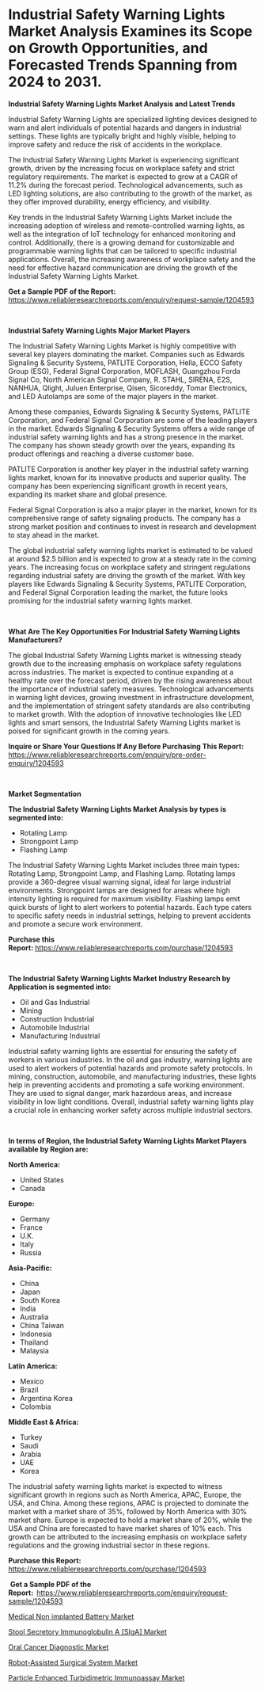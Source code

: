 <p><h1>Industrial Safety Warning Lights Market Analysis Examines its Scope on Growth Opportunities, and Forecasted Trends Spanning from 2024 to 2031.</h1></p><p><strong>Industrial Safety Warning Lights Market Analysis and Latest Trends</strong></p>
<p><p>Industrial Safety Warning Lights are specialized lighting devices designed to warn and alert individuals of potential hazards and dangers in industrial settings. These lights are typically bright and highly visible, helping to improve safety and reduce the risk of accidents in the workplace.</p><p>The Industrial Safety Warning Lights Market is experiencing significant growth, driven by the increasing focus on workplace safety and strict regulatory requirements. The market is expected to grow at a CAGR of 11.2% during the forecast period. Technological advancements, such as LED lighting solutions, are also contributing to the growth of the market, as they offer improved durability, energy efficiency, and visibility.</p><p>Key trends in the Industrial Safety Warning Lights Market include the increasing adoption of wireless and remote-controlled warning lights, as well as the integration of IoT technology for enhanced monitoring and control. Additionally, there is a growing demand for customizable and programmable warning lights that can be tailored to specific industrial applications. Overall, the increasing awareness of workplace safety and the need for effective hazard communication are driving the growth of the Industrial Safety Warning Lights Market.</p></p>
<p><strong>Get a Sample PDF of the Report:&nbsp;</strong> <a href="https://www.reliableresearchreports.com/enquiry/request-sample/1204593">https://www.reliableresearchreports.com/enquiry/request-sample/1204593</a></p>
<p>&nbsp;</p>
<p><strong>Industrial Safety Warning Lights Major Market Players</strong></p>
<p><p>The Industrial Safety Warning Lights Market is highly competitive with several key players dominating the market. Companies such as Edwards Signaling & Security Systems, PATLITE Corporation, Hella, ECCO Safety Group (ESG), Federal Signal Corporation, MOFLASH, Guangzhou Forda Signal Co, North American Signal Company, R. STAHL, SIRENA, E2S, NANHUA, Qlight, Juluen Enterprise, Qisen, Sicoreddy, Tomar Electronics, and LED Autolamps are some of the major players in the market.</p><p>Among these companies, Edwards Signaling & Security Systems, PATLITE Corporation, and Federal Signal Corporation are some of the leading players in the market. Edwards Signaling & Security Systems offers a wide range of industrial safety warning lights and has a strong presence in the market. The company has shown steady growth over the years, expanding its product offerings and reaching a diverse customer base.</p><p>PATLITE Corporation is another key player in the industrial safety warning lights market, known for its innovative products and superior quality. The company has been experiencing significant growth in recent years, expanding its market share and global presence.</p><p>Federal Signal Corporation is also a major player in the market, known for its comprehensive range of safety signaling products. The company has a strong market position and continues to invest in research and development to stay ahead in the market.</p><p>The global industrial safety warning lights market is estimated to be valued at around $2.5 billion and is expected to grow at a steady rate in the coming years. The increasing focus on workplace safety and stringent regulations regarding industrial safety are driving the growth of the market. With key players like Edwards Signaling & Security Systems, PATLITE Corporation, and Federal Signal Corporation leading the market, the future looks promising for the industrial safety warning lights market.</p></p>
<p>&nbsp;</p>
<p><strong>What Are The Key Opportunities For Industrial Safety Warning Lights Manufacturers?</strong></p>
<p><p>The global Industrial Safety Warning Lights market is witnessing steady growth due to the increasing emphasis on workplace safety regulations across industries. The market is expected to continue expanding at a healthy rate over the forecast period, driven by the rising awareness about the importance of industrial safety measures. Technological advancements in warning light devices, growing investment in infrastructure development, and the implementation of stringent safety standards are also contributing to market growth. With the adoption of innovative technologies like LED lights and smart sensors, the Industrial Safety Warning Lights market is poised for significant growth in the coming years.</p></p>
<p><strong>Inquire or Share Your Questions If Any Before Purchasing This Report:</strong> <a href="https://www.reliableresearchreports.com/enquiry/pre-order-enquiry/1204593">https://www.reliableresearchreports.com/enquiry/pre-order-enquiry/1204593</a></p>
<p>&nbsp;</p>
<p><strong>Market Segmentation</strong></p>
<p><strong>The Industrial Safety Warning Lights Market Analysis by types is segmented into:</strong></p>
<p><ul><li>Rotating Lamp</li><li>Strongpoint Lamp</li><li>Flashing Lamp</li></ul></p>
<p><p>The Industrial Safety Warning Lights Market includes three main types: Rotating Lamp, Strongpoint Lamp, and Flashing Lamp. Rotating lamps provide a 360-degree visual warning signal, ideal for large industrial environments. Strongpoint lamps are designed for areas where high intensity lighting is required for maximum visibility. Flashing lamps emit quick bursts of light to alert workers to potential hazards. Each type caters to specific safety needs in industrial settings, helping to prevent accidents and promote a secure work environment.</p></p>
<p><strong>Purchase this Report:&nbsp;</strong><a href="https://www.reliableresearchreports.com/purchase/1204593">https://www.reliableresearchreports.com/purchase/1204593</a></p>
<p>&nbsp;</p>
<p><strong>The Industrial Safety Warning Lights Market Industry Research by Application is segmented into:</strong></p>
<p><ul><li>Oil and Gas Industrial</li><li>Mining</li><li>Construction Industrial</li><li>Automobile Industrial</li><li>Manufacturing Industrial</li></ul></p>
<p><p>Industrial safety warning lights are essential for ensuring the safety of workers in various industries. In the oil and gas industry, warning lights are used to alert workers of potential hazards and promote safety protocols. In mining, construction, automobile, and manufacturing industries, these lights help in preventing accidents and promoting a safe working environment. They are used to signal danger, mark hazardous areas, and increase visibility in low light conditions. Overall, industrial safety warning lights play a crucial role in enhancing worker safety across multiple industrial sectors.</p></p>
<p>&nbsp;</p>
<p><strong>In terms of Region, the Industrial Safety Warning Lights Market Players available by Region are:</strong></p>
<p>
    <p> <strong> North America: </strong>
        <ul>
            <li>United States</li>
            <li>Canada</li>
        </ul>
        </p> 
    <p> <strong> Europe: </strong>
        <ul>
            <li>Germany</li>
            <li>France</li>
            <li>U.K.</li>
            <li>Italy</li>
            <li>Russia</li>
        </ul>
        </p> 
    <p> <strong> Asia-Pacific: </strong>
        <ul>
            <li>China</li>
            <li>Japan</li>
            <li>South Korea</li>
            <li>India</li>
            <li>Australia</li>
            <li>China Taiwan</li>
            <li>Indonesia</li>
            <li>Thailand</li>
            <li>Malaysia</li>
        </ul>
        </p> 
    <p> <strong> Latin America: </strong>
        <ul>
            <li>Mexico</li>
            <li>Brazil</li>
            <li>Argentina Korea</li>
            <li>Colombia</li>
        </ul>
        </p> 
    <p> <strong> Middle East & Africa: </strong>
        <ul>
            <li>Turkey</li>
            <li>Saudi</li>
            <li>Arabia</li>
            <li>UAE</li>
            <li>Korea</li>
        </ul>
    </p>
    </p>
<p><p>The industrial safety warning lights market is expected to witness significant growth in regions such as North America, APAC, Europe, the USA, and China. Among these regions, APAC is projected to dominate the market with a market share of 35%, followed by North America with 30% market share. Europe is expected to hold a market share of 20%, while the USA and China are forecasted to have market shares of 10% each. This growth can be attributed to the increasing emphasis on workplace safety regulations and the growing industrial sector in these regions.</p></p>
<p><strong>Purchase this Report: </strong><a href="https://www.reliableresearchreports.com/purchase/1204593">https://www.reliableresearchreports.com/purchase/1204593</a></p>
<p>&nbsp;<strong>Get a Sample PDF of the Report:&nbsp;&nbsp;</strong><a href="https://www.reliableresearchreports.com/enquiry/request-sample/1204593">https://www.reliableresearchreports.com/enquiry/request-sample/1204593</a></p>
<p><strong></strong></p>
<p><p><a href="https://medium.com/@christinegreen87/medical-non-implanted-battery-market-exploring-market-share-market-trends-and-future-growth-9f921478ac51">Medical Non implanted Battery Market</a></p><p><a href="https://github.com/antony131rp/Market-Research-Report-List-2/blob/main/stool-secretory-immunoglobulin-a-siga-market.md">Stool Secretory Immunoglobulin A [SIgA] Market</a></p><p><a href="https://issuu.com/reportprime-2/docs/oral-cancer-diagnostic-market-size-2030.pptx">Oral Cancer Diagnostic Market</a></p><p><a href="https://issuu.com/reportprime-2/docs/robot-assisted-surgical-system-market-size-2030.pp">Robot-Assisted Surgical System Market</a></p><p><a href="https://medium.com/@caylawisoky8698/particle-enhanced-turbidimetric-immunoassay-nbsp-market-focuses-on-market-share-size-and-projected-322378d894e3">Particle Enhanced Turbidimetric Immunoassay Market</a></p></p>